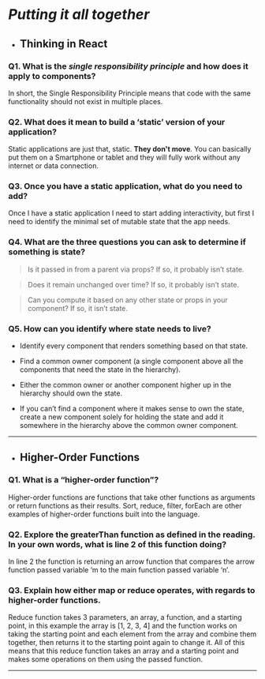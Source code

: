 # ***Putting it all together***

* ##  **Thinking in React**

### **Q1. What is the *single responsibility principle* and how does it apply to components?**

In short, the Single Responsibility Principle means that code with the same functionality should not exist in multiple places.


### **Q2. What does it mean to build a ‘static’ version of your application?**

Static applications are just that, static. **They don't move**. You can basically put them on a Smartphone or tablet and they will fully work without any internet or data connection.

### **Q3. Once you have a static application, what do you need to add?**

Once I have a static application I need to start adding interactivity, but first I need to identify the minimal set of mutable state that the app needs.

### **Q4. What are the three questions you can ask to determine if something is state?**

>Is it passed in from a parent via props? If so, it probably isn’t state.

>Does it remain unchanged over time? If so, it probably isn’t state.

>Can you compute it based on any other state or props in your component? If so, it isn’t state.


### **Q5. How can you identify where state needs to live?**

* Identify every component that renders something based on that state.

* Find a common owner component (a single component above all the components that need the state in the hierarchy).

* Either the common owner or another component higher up in the hierarchy should own the state.

* If you can’t find a component where it makes sense to own the state, create a new component solely for holding the state and add it somewhere in the hierarchy above the common owner component.

_____

* ## **Higher-Order Functions**

### **Q1. What is a “higher-order function”?**


Higher-order functions are functions that take other functions as arguments or return functions as their results. Sort, reduce, filter, forEach are other examples of higher-order functions built into the language.

### **Q2. Explore the greaterThan function as defined in the reading. In your own words, what is line 2 of this function doing?**

In line 2 the function is returning an arrow function that compares the arrow function passed variable ‘m to the main function passed variable ‘n’.

### **Q3. Explain how either map or reduce operates, with regards to higher-order functions.**


Reduce function takes 3 parameters, an array, a function, and a starting point, in this example the array is [1, 2, 3, 4] and the function works on taking the starting point and each element from the array and combine them together, then returns it to the starting point again to change it. All of this means that this reduce function takes an array and a starting point and makes some operations on them using the passed function.

____